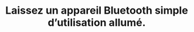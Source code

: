 ---
category: category-vPOHpPFF_kFw2S80Eawqn
definitions:
- definition-CwYES-aVPfEpd8HGnJQ94
- definition-ttEaNBXKuFlaJeRaiF-kR
goodPractices:
- good-practice-JaPq-tdBEe5MxR-LkhRQA
risks:
- Recevoir des dossiers indésirables sur un objet connecté (appareil Bluetooth)
- impressions non désirées sur imprimante
- association et diffusion de son sur enceinte connectée.
title: 'Laissez un appareil Bluetooth simple d’utilisation allumé. '
uuid: vulnerability-hY7WWwo2aolQbgiHT7RXN
visibleInCms: true
---
